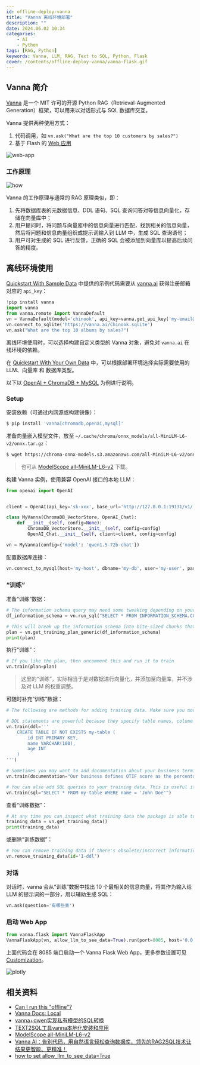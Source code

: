 ```yaml
---
id: offline-deploy-vanna
title: "Vanna 离线环境部署"
description: ""
date: 2024.06.02 10:34
categories:
    - AI
    - Python
tags: [RAG, Python]
keywords: Vanna, LLM, RAG, Text to SQL, Python, Flask
cover: /contents/offline-deploy-vanna/vanna-flask.gif
---
```


## Vanna 简介

[Vanna](https://github.com/vanna-ai/vanna) 是一个 MIT 许可的开源 Python RAG（Retrieval-Augmented Generation）框架，可以用来以对话形式与 SQL 数据库交互。

Vanna 提供两种使用方式：

1. 代码调用，如 `vn.ask("What are the top 10 customers by sales?")`
1. 基于 Flash 的 [Web 应用](https://vanna.ai/docs/web-app/)

![web-app](/contents/offline-deploy-vanna/vanna-flask.gif)

### 工作原理

![how](/contents/offline-deploy-vanna/how-vanna-works.gif)

Vanna 的工作原理与通常的 RAG 原理类似，即：

1. 先将数据库表的元数据信息、DDL 语句、SQL 查询问答对等信息向量化，存储在向量库中；
1. 用户提问时，将问题与向量库中的信息向量进行匹配，找到相关的信息向量，然后将问题和信息向量组织成提示词输入到 LLM 中，生成 SQL 查询语句；
1. 用户可对生成的 SQL 进行反馈，正确的 SQL 会被添加到向量库以提高后续问答的精度。

## 离线环境使用

[Quickstart With Sample Data](https://vanna.ai/docs/app/) 中提供的示例代码需要从 [vanna.ai](https://vanna.ai/) 获得注册邮箱对应的 `api_key`：

```python
!pip install vanna
import vanna
from vanna.remote import VannaDefault
vn = VannaDefault(model='chinook', api_key=vanna.get_api_key('my-email@example.com'))
vn.connect_to_sqlite('https://vanna.ai/Chinook.sqlite')
vn.ask("What are the top 10 albums by sales?")
```

离线环境使用时，可以选择构建自定义类型的 Vanna 对象，避免对 `vanna.ai` 在线环境的依赖。

在 [Quickstart With Your Own Data](https://vanna.ai/docs/postgres-openai-vanna-vannadb/) 中，可以根据部署环境选择实际需要使用的 LLM、向量库 和 数据库类型。

以下以 [OpenAI + ChromaDB + MySQL](https://vanna.ai/docs/mysql-openai-standard-chromadb/) 为例进行说明。

### Setup

安装依赖（可通过内网源或构建镜像）：

```bash
$ pip install 'vanna[chromadb,openai,mysql]'
```

准备向量嵌入模型文件，放至 `~/.cache/chroma/onnx_models/all-MiniLM-L6-v2/onnx.tar.gz`：

```bash
$ wget https://chroma-onnx-models.s3.amazonaws.com/all-MiniLM-L6-v2/onnx.tar.gz
```

> 也可从 [ModelScope all-MiniLM-L6-v2](https://www.modelscope.cn/models/wengad/all-MiniLM-L6-v2/files) 下载。

构建 Vanna 实例，使用兼容 OpenAI 接口的本地 LLM：

```python
from openai import OpenAI


client = OpenAI(api_key='sk-xxx', base_url='http://127.0.0.1:19131/v1/')

class MyVanna(ChromaDB_VectorStore, OpenAI_Chat):
    def __init__(self, config=None):
        ChromaDB_VectorStore.__init__(self, config=config)
        OpenAI_Chat.__init__(self, client=client, config=config)

vn = MyVanna(config={'model': 'qwen1.5-72b-chat'})
```

配置数据库连接：

```python
vn.connect_to_mysql(host='my-host', dbname='my-db', user='my-user', password='my-password', port=123)
```

### “训练”

准备“训练”数据：

```python
# The information schema query may need some tweaking depending on your database. This is a good starting point.
df_information_schema = vn.run_sql("SELECT * FROM INFORMATION_SCHEMA.COLUMNS")

# This will break up the information schema into bite-sized chunks that can be referenced by the LLM
plan = vn.get_training_plan_generic(df_information_schema)
print(plan)
```

执行“训练”：

```python
# If you like the plan, then uncomment this and run it to train
vn.train(plan=plan)
```

> 这里的“训练”，实际相当于是对数据进行向量化，并添加至向量库，并不涉及对 LLM 的权重调整。

可随时补充“训练”数据：

```python
# The following are methods for adding training data. Make sure you modify the examples to match your database.

# DDL statements are powerful because they specify table names, colume names, types, and potentially relationships
vn.train(ddl='''
    CREATE TABLE IF NOT EXISTS my-table (
        id INT PRIMARY KEY,
        name VARCHAR(100),
        age INT
    )
''')

# Sometimes you may want to add documentation about your business terminology or definitions.
vn.train(documentation="Our business defines OTIF score as the percentage of orders that are delivered on time and in full")

# You can also add SQL queries to your training data. This is useful if you have some queries already laying around. You can just copy and paste those from your editor to begin generating new SQL.
vn.train(sql="SELECT * FROM my-table WHERE name = 'John Doe'")
```

查看“训练数据”：

```python
# At any time you can inspect what training data the package is able to reference
training_data = vn.get_training_data()
print(training_data)
```

或删除“训练数据”：

```python
# You can remove training data if there's obsolete/incorrect information. 
vn.remove_training_data(id='1-ddl')
```

### 对话

对话时，vanna 会从“训练”数据中找出 10 个最相关的信息向量，将其作为输入给 LLM 的提示词的一部分，用以辅助生成 SQL：

```python
vn.ask(question='有哪些表')
```

### 启动 Web App

```python
from vanna.flask import VannaFlaskApp
VannaFlaskApp(vn, allow_llm_to_see_data=True).run(port=8085, host='0.0.0.0')
```

上面代码会在 8085 端口启动一个 Vanna Flask Web App，更多参数设置可见 [Customization](https://vanna.ai/docs/web-app/#customization)。

![plotly](/contents/offline-deploy-vanna/plotly.png)


## 相关资料

- [Can I run this "offline"?](https://vanna.ai/docs/FAQ/#can-i-run-this-offline)
- [Vanna Docs: Local](https://vanna.ai/docs/local.html)
- [vanna+qwen实现私有模型的SQL转换](https://developer.aliyun.com/article/1464026)
- [TEXT2SQL工具vanna本地化安装和应用](https://blog.csdn.net/wengad/article/details/138675869)
- [ModelScope all-MiniLM-L6-v2](https://www.modelscope.cn/models/wengad/all-MiniLM-L6-v2/files)
- [Vanna AI：告别代码，用自然语言轻松查询数据库，领先的RAG2SQL技术让结果更智能、更精准！](https://mp.weixin.qq.com/s/ss30Azj1hqX2xJrQmfhBaw)
- [how to set allow_llm_to_see_data=True](https://github.com/vanna-ai/vanna/discussions/289)